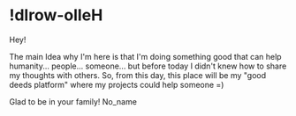 # !dlrow-olleH
Hey!

The main Idea why I'm here is that I'm doing something good that can help humanity... people... someone...
but before today I didn't knew how to share my thoughts with others.
So, from this day, this place will be my "good deeds platform" where my projects could help someone =)


Glad to be in your family!
No_name
